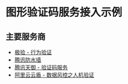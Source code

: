 # 图形验证码服务接入示例

## 主要服务商

- [极验 - 行为验证](https://docs.geetest.com/install/overview/start/)
- [腾讯防水墙](https://007.qq.com/)
- [腾讯天御 - 验证码服务](https://cloud.tencent.com/document/api/295/6703)
- [阿里云云盾 - 数据风控之人机验证](https://help.aliyun.com/document_detail/66324.html?spm=a2c4g.11186623.6.555.71d31302taBKI3)